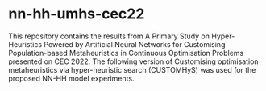 # nn-hh-umhs-cec22
This repository contains the results from A Primary Study on Hyper-Heuristics Powered by Artificial Neural Networks for Customising Population-based Metaheuristics in Continuous Optimisation Problems presented on CEC 2022. The following version of Customising optimisation metaheuristics via hyper-heuristic search (CUSTOMHyS) was used for the proposed NN-HH model experiments. 
